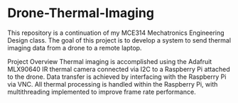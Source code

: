 # Drone-Thermal-Imaging
This repository is a continuation of my MCE314 Mechatronics Engineering Design class. The goal of this project is to develop a system to send thermal imaging data from a drone to a remote laptop.

Project Overview
Thermal imaging is accomplished using the Adafruit MLX90640 IR thermal camera connected via I2C to a Raspberry Pi attached to the drone. Data transfer is achieved by interfacing with the Raspberry Pi via VNC. All thermal processing is handled within the Raspberry Pi, with multithreading implemented to improve frame rate performance.
